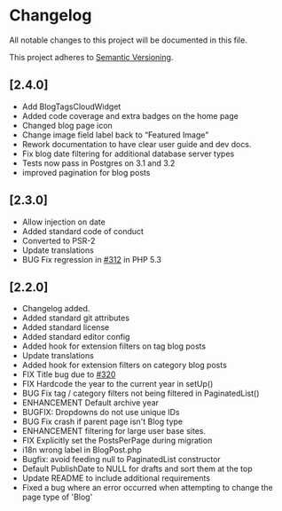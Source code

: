 # Changelog

All notable changes to this project will be documented in this file.

This project adheres to [Semantic Versioning](http://semver.org/).

## [2.4.0]

* Add BlogTagsCloudWidget
* Added code coverage and extra badges on the home page
* Changed blog page icon
* Change image field label back to “Featured Image”
* Rework documentation to have clear user guide and dev docs.
* Fix blog date filtering for additional database server types
* Tests now pass in Postgres on 3.1 and 3.2
* improved pagination for blog posts

## [2.3.0]

* Allow injection on date
* Added standard code of conduct
* Converted to PSR-2
* Update translations
* BUG Fix regression in [#312](https://github.com/silverstripe/silverstripe-blog/pull/312) in PHP 5.3

## [2.2.0]

* Changelog added.
* Added standard git attributes
* Added standard license
* Added standard editor config
* Added hook for extension filters on tag blog posts
* Update translations
* Added hook for extension filters on category blog posts
* FIX Title bug due to [#320](https://github.com/silverstripe/silverstripe-blog/pull/320)
* FIX Hardcode the year to the current year in setUp()
* BUG Fix tag / category filters not being filtered in PaginatedList()
* ENHANCEMENT Default archive year 
* BUGFIX: Dropdowns do not use unique IDs
* BUG Fix crash if parent page isn't Blog type
* ENHANCEMENT filtering for large user base sites.
* FIX Explicitly set the PostsPerPage during migration
* i18n wrong label in BlogPost.php 
* Bugfix: avoid feeding null to PaginatedList constructor
* Default PublishDate to NULL for drafts and sort them at the top
* Update README to include additional requirements
* Fixed a bug where an error occurred when attempting to change the page type of 'Blog'